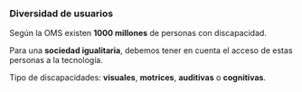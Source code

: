 ### Diversidad de usuarios

Según la OMS existen __1000 millones__ de personas con discapacidad.

Para una __sociedad igualitaria__, debemos tener en cuenta el acceso de estas personas a la tecnología.

Tipo de discapacidades: __visuales__, __motrices__, __auditivas__ o __cognitivas__.